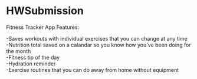 # HWSubmission

Fitness Tracker App Features:

-Saves workouts with individual exercises that you can change at any time                                               
-Nutrition total saved on a calandar so you know how you've been doing for the month                                    
-Fitness tip of the day                                                                                                 
-Hydration reminder                                                                                                     
-Exercise routines that you can do away from home without equipment                                                     
